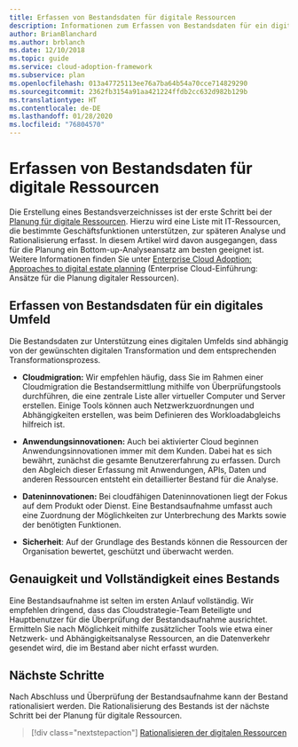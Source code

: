 ```yaml
---
title: Erfassen von Bestandsdaten für digitale Ressourcen
description: Informationen zum Erfassen von Bestandsdaten für ein digitales Umfeld.
author: BrianBlanchard
ms.author: brblanch
ms.date: 12/10/2018
ms.topic: guide
ms.service: cloud-adoption-framework
ms.subservice: plan
ms.openlocfilehash: 013a47725113ee76a7ba64b54a70cce714829290
ms.sourcegitcommit: 2362fb3154a91aa421224ffdb2cc632d982b129b
ms.translationtype: HT
ms.contentlocale: de-DE
ms.lasthandoff: 01/28/2020
ms.locfileid: "76804570"
---
```

# <a name="gather-inventory-data-for-a-digital-estate"></a>Erfassen von Bestandsdaten für digitale Ressourcen

Die Erstellung eines Bestandsverzeichnisses ist der erste Schritt bei der [Planung für digitale Ressourcen](./index.md). Hierzu wird eine Liste mit IT-Ressourcen, die bestimmte Geschäftsfunktionen unterstützen, zur späteren Analyse und Rationalisierung erfasst. In diesem Artikel wird davon ausgegangen, dass für die Planung ein Bottom-up-Analyseansatz am besten geeignet ist. Weitere Informationen finden Sie unter [Enterprise Cloud Adoption: Approaches to digital estate planning](./approach.md) (Enterprise Cloud-Einführung: Ansätze für die Planung digitaler Ressourcen).

## <a name="take-inventory-of-a-digital-estate"></a>Erfassen von Bestandsdaten für ein digitales Umfeld

Die Bestandsdaten zur Unterstützung eines digitalen Umfelds sind abhängig von der gewünschten digitalen Transformation und dem entsprechenden Transformationsprozess.

- **Cloudmigration:**  Wir empfehlen häufig, dass Sie im Rahmen einer Cloudmigration die Bestandsermittlung mithilfe von Überprüfungstools durchführen, die eine zentrale Liste aller virtueller Computer und Server erstellen. Einige Tools können auch Netzwerkzuordnungen und Abhängigkeiten erstellen, was beim Definieren des Workloadabgleichs hilfreich ist.

- **Anwendungsinnovationen:** Auch bei aktivierter Cloud beginnen Anwendungsinnovationen immer mit dem Kunden. Dabei hat es sich bewährt, zunächst die gesamte Benutzererfahrung zu erfassen. Durch den Abgleich dieser Erfassung mit Anwendungen, APIs, Daten und anderen Ressourcen entsteht ein detaillierter Bestand für die Analyse.

- **Dateninnovationen:** Bei cloudfähigen Dateninnovationen liegt der Fokus auf dem Produkt oder Dienst. Eine Bestandsaufnahme umfasst auch eine Zuordnung der Möglichkeiten zur Unterbrechung des Markts sowie der benötigten Funktionen.

- **Sicherheit**: Auf der Grundlage des Bestands können die Ressourcen der Organisation bewertet, geschützt und überwacht werden.

## <a name="accuracy-and-completeness-of-an-inventory"></a>Genauigkeit und Vollständigkeit eines Bestands

Eine Bestandsaufnahme ist selten im ersten Anlauf vollständig. Wir empfehlen dringend, dass das Cloudstrategie-Team Beteiligte und Hauptbenutzer für die Überprüfung der Bestandsaufnahme ausrichtet. Ermitteln Sie nach Möglichkeit mithilfe zusätzlicher Tools wie etwa einer Netzwerk- und Abhängigkeitsanalyse Ressourcen, an die Datenverkehr gesendet wird, die im Bestand aber nicht erfasst wurden.

## <a name="next-steps"></a>Nächste Schritte

Nach Abschluss und Überprüfung der Bestandsaufnahme kann der Bestand rationalisiert werden. Die Rationalisierung des Bestands ist der nächste Schritt bei der Planung für digitale Ressourcen.

> [!div class="nextstepaction"]
> [Rationalisieren der digitalen Ressourcen](./rationalize.md)
